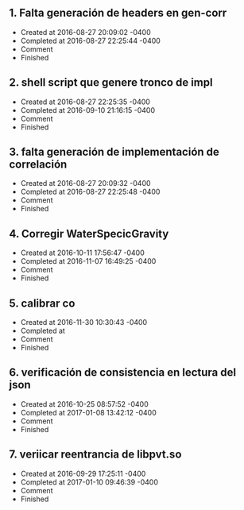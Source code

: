 ## 1. Falta generación de headers en gen-corr
- Created at   2016-08-27 20:09:02 -0400
- Completed at 2016-08-27 22:25:44 -0400
- Comment      
- Finished     

## 2. shell script que genere tronco de impl
- Created at   2016-08-27 22:25:35 -0400
- Completed at 2016-09-10 21:16:15 -0400
- Comment      
- Finished     

## 3. falta generación de implementación de correlación
- Created at   2016-08-27 20:09:32 -0400
- Completed at 2016-08-27 22:25:48 -0400
- Comment      
- Finished     

## 4. Corregir WaterSpecicGravity
- Created at   2016-10-11 17:56:47 -0400
- Completed at 2016-11-07 16:49:25 -0400
- Comment      
- Finished     

## 5. calibrar co
- Created at   2016-11-30 10:30:43 -0400
- Completed at 
- Comment      
- Finished     

## 6. verificación de consistencia en lectura del json
- Created at   2016-10-25 08:57:52 -0400
- Completed at 2017-01-08 13:42:12 -0400
- Comment      
- Finished     

## 7. veriicar reentrancia de libpvt.so
- Created at   2016-09-29 17:25:11 -0400
- Completed at 2017-01-10 09:46:39 -0400
- Comment      
- Finished     

